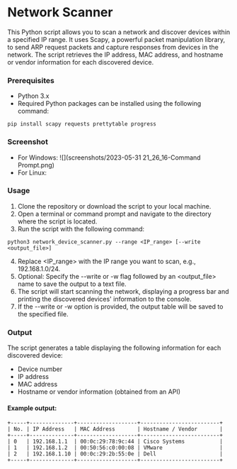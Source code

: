 # Network Scanner
This Python script allows you to scan a network and discover devices within a specified IP range. It uses Scapy, a powerful packet manipulation library, to send ARP request packets and capture responses from devices in the network. The script retrieves the IP address, MAC address, and hostname or vendor information for each discovered device.

### Prerequisites
- Python 3.x
- Required Python packages can be installed using the following command:
```commandline
pip install scapy requests prettytable progress
```

### Screenshot
- For Windows:
![](screenshots/2023-05-31 21_26_16-Command Prompt.png)
- For Linux:

### Usage
1. Clone the repository or download the script to your local machine.
2. Open a terminal or command prompt and navigate to the directory where the script is located.
3. Run the script with the following command:
```commandline
python3 network_device_scanner.py --range <IP_range> [--write <output_file>]
```
4. Replace <IP_range> with the IP range you want to scan, e.g., 192.168.1.0/24.
5. Optional: Specify the --write or -w flag followed by an <output_file> name to save the output to a text file.
6. The script will start scanning the network, displaying a progress bar and printing the discovered devices' information to the console.
7. If the --write or -w option is provided, the output table will be saved to the specified file.

### Output
The script generates a table displaying the following information for each discovered device:

- Device number
- IP address
- MAC address
- Hostname or vendor information (obtained from an API)

#### Example output:

```text
+-----+--------------+-------------------+-------------------------+
| No. | IP Address   | MAC Address       | Hostname / Vendor       |
+-----+--------------+-------------------+-------------------------+
| 0   | 192.168.1.1  | 00:0c:29:78:9c:44 | Cisco Systems           |
| 1   | 192.168.1.2  | 00:50:56:c0:00:08 | VMware                  |
| 2   | 192.168.1.10 | 00:0c:29:2b:55:0e | Dell                    |
+-----+--------------+-------------------+-------------------------+
```
